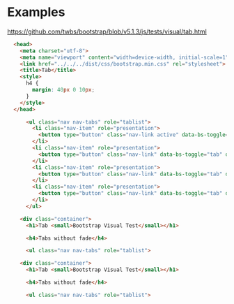 # Examples

<https://github.com/twbs/bootstrap/blob/v5.1.3/js/tests/visual/tab.html>

<!-- text-snippet(src="https://raw.githubusercontent.com/twbs/bootstrap/v5.1.3/js/tests/visual/tab.html" start="<head" end="</head>") -->
```html
  <head>
    <meta charset="utf-8">
    <meta name="viewport" content="width=device-width, initial-scale=1">
    <link href="../../../dist/css/bootstrap.min.css" rel="stylesheet">
    <title>Tab</title>
    <style>
      h4 {
        margin: 40px 0 10px;
      }
    </style>
  </head>
```
<!-- end-text-snippet -->

<!-- text-snippet(src="https://raw.githubusercontent.com/twbs/bootstrap/v5.1.3/js/tests/visual/tab.html" start='<ul class="nav nav-tabs" role="tablist">' end="</ul>") -->
```html
      <ul class="nav nav-tabs" role="tablist">
        <li class="nav-item" role="presentation">
          <button type="button" class="nav-link active" data-bs-toggle="tab" data-bs-target="#home" role="tab" aria-selected="true">Home</button>
        </li>
        <li class="nav-item" role="presentation">
          <button type="button" class="nav-link" data-bs-toggle="tab" data-bs-target="#profile" role="tab">Profile</button>
        </li>
        <li class="nav-item" role="presentation">
          <button type="button" class="nav-link" data-bs-toggle="tab" data-bs-target="#fat" role="tab">@fat</button>
        </li>
        <li class="nav-item" role="presentation">
          <button type="button" class="nav-link" data-bs-toggle="tab" data-bs-target="#mdo" role="tab">@mdo</button>
        </li>
      </ul>
```
<!-- end-text-snippet -->

<!-- text-snippet(src="https://raw.githubusercontent.com/twbs/bootstrap/v5.1.3/js/tests/visual/tab.html" from=15 to=20) -->
```html
    <div class="container">
      <h1>Tab <small>Bootstrap Visual Test</small></h1>

      <h4>Tabs without fade</h4>

      <ul class="nav nav-tabs" role="tablist">
```
<!-- end-text-snippet -->

<!-- text-snippet(src="https://raw.githubusercontent.com/twbs/bootstrap/v5.1.3/js/tests/visual/tab.html" from=15 to="+6") -->
```html
    <div class="container">
      <h1>Tab <small>Bootstrap Visual Test</small></h1>

      <h4>Tabs without fade</h4>

      <ul class="nav nav-tabs" role="tablist">
```
<!-- end-text-snippet -->
